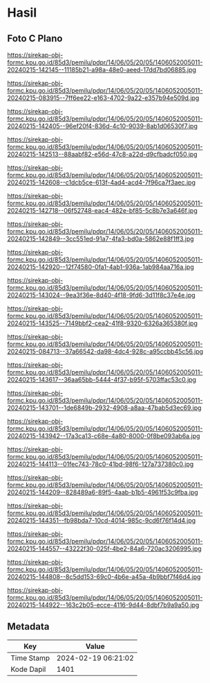 # Hasil

## Foto C Plano

https://sirekap-obj-formc.kpu.go.id/85d3/pemilu/pdpr/14/06/05/20/05/1406052005011-20240215-142145--11185b21-a98a-48e0-aeed-17dd7bd06885.jpg

https://sirekap-obj-formc.kpu.go.id/85d3/pemilu/pdpr/14/06/05/20/05/1406052005011-20240215-083915--7ff6ee22-e163-4702-9a22-e357b94e509d.jpg

https://sirekap-obj-formc.kpu.go.id/85d3/pemilu/pdpr/14/06/05/20/05/1406052005011-20240215-142405--96ef20f4-836d-4c10-9039-8ab1d06530f7.jpg

https://sirekap-obj-formc.kpu.go.id/85d3/pemilu/pdpr/14/06/05/20/05/1406052005011-20240215-142513--88aabf82-e56d-47c8-a22d-d9cfbadcf050.jpg

https://sirekap-obj-formc.kpu.go.id/85d3/pemilu/pdpr/14/06/05/20/05/1406052005011-20240215-142608--c1dcb5ce-613f-4ad4-acd4-7f96ca7f3aec.jpg

https://sirekap-obj-formc.kpu.go.id/85d3/pemilu/pdpr/14/06/05/20/05/1406052005011-20240215-142718--06f52748-eac4-482e-bf85-5c8b7e3a646f.jpg

https://sirekap-obj-formc.kpu.go.id/85d3/pemilu/pdpr/14/06/05/20/05/1406052005011-20240215-142849--3cc551ed-91a7-4fa3-bd0a-5862e88f1ff3.jpg

https://sirekap-obj-formc.kpu.go.id/85d3/pemilu/pdpr/14/06/05/20/05/1406052005011-20240215-142920--12f74580-0fa1-4ab1-936a-1ab984aa716a.jpg

https://sirekap-obj-formc.kpu.go.id/85d3/pemilu/pdpr/14/06/05/20/05/1406052005011-20240215-143024--9ea3f36e-8d40-4f18-9fd6-3d11f8c37e4e.jpg

https://sirekap-obj-formc.kpu.go.id/85d3/pemilu/pdpr/14/06/05/20/05/1406052005011-20240215-143525--7149bbf2-cea2-41f8-9320-6326a365380f.jpg

https://sirekap-obj-formc.kpu.go.id/85d3/pemilu/pdpr/14/06/05/20/05/1406052005011-20240215-084713--37a66542-da98-4dc4-928c-a95ccbb45c56.jpg

https://sirekap-obj-formc.kpu.go.id/85d3/pemilu/pdpr/14/06/05/20/05/1406052005011-20240215-143617--36aa65bb-5444-4f37-b95f-5703ffac53c0.jpg

https://sirekap-obj-formc.kpu.go.id/85d3/pemilu/pdpr/14/06/05/20/05/1406052005011-20240215-143701--1de6849b-2932-4908-a8aa-47bab5d3ec69.jpg

https://sirekap-obj-formc.kpu.go.id/85d3/pemilu/pdpr/14/06/05/20/05/1406052005011-20240215-143942--17a3ca13-c68e-4a80-8000-0f8be093ab6a.jpg

https://sirekap-obj-formc.kpu.go.id/85d3/pemilu/pdpr/14/06/05/20/05/1406052005011-20240215-144113--01fec743-78c0-41bd-98f6-127a737380c0.jpg

https://sirekap-obj-formc.kpu.go.id/85d3/pemilu/pdpr/14/06/05/20/05/1406052005011-20240215-144209--828489a6-89f5-4aab-b1b5-4961f53c9fba.jpg

https://sirekap-obj-formc.kpu.go.id/85d3/pemilu/pdpr/14/06/05/20/05/1406052005011-20240215-144351--fb98bda7-10cd-4014-985c-9cd6f76f14d4.jpg

https://sirekap-obj-formc.kpu.go.id/85d3/pemilu/pdpr/14/06/05/20/05/1406052005011-20240215-144557--43222f30-025f-4be2-84a6-720ac3206995.jpg

https://sirekap-obj-formc.kpu.go.id/85d3/pemilu/pdpr/14/06/05/20/05/1406052005011-20240215-144808--8c5dd153-69c0-4b6e-a45a-4b9bbf7f46d4.jpg

https://sirekap-obj-formc.kpu.go.id/85d3/pemilu/pdpr/14/06/05/20/05/1406052005011-20240215-144922--163c2b05-ecce-4116-9d44-8dbf7b9a9a50.jpg


## Metadata

| Key        | Value               |
| ---------- | ------------------- |
| Time Stamp | 2024-02-19 06:21:02 |
| Kode Dapil | 1401                |



